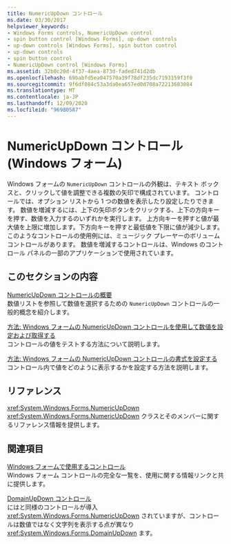 ```yaml
---
title: NumericUpDown コントロール
ms.date: 03/30/2017
helpviewer_keywords:
- Windows Forms controls, NumericUpDown control
- spin button control [Windows Forms], up-down controls
- up-down controls [Windows Forms], spin button control
- up-down controls
- spin button control
- NumericUpDown control [Windows Forms]
ms.assetid: 32b0c20d-4f37-4aea-873d-faded741d2db
ms.openlocfilehash: 69babfd5ea047570a39f78df235dc7193159f3f0
ms.sourcegitcommit: 9f6df084c53a3da0ea657ed0d708a72213683084
ms.translationtype: MT
ms.contentlocale: ja-JP
ms.lasthandoff: 12/09/2020
ms.locfileid: "96980587"
---
```

# <a name="numericupdown-control-windows-forms"></a>NumericUpDown コントロール (Windows フォーム)
Windows フォームの `NumericUpDown` コントロールの外観は、テキスト ボックスと、クリックして値を調整できる複数の矢印で構成されています。 コントロールでは、オプション リストから 1 つの数値を表示したり設定したりできます。 数値を増減するには、上下の矢印ボタンをクリックする、上下の方向キーを押す、数値を入力するのいずれかを実行します。 上方向キーを押すと値が最大値を上限に増加します。下方向キーを押すと最低値を下限に値が減少します。 このようなコントロールの使用例には、ミュージック プレーヤーのボリューム コントロールがあります。 数値を増減するコントロールは、Windows のコントロール パネルの一部のアプリケーションで使用されています。  
  
## <a name="in-this-section"></a>このセクションの内容  
 [NumericUpDown コントロールの概要](numericupdown-control-overview-windows-forms.md)  
 数値リストを参照して数値を選択するための `NumericUpDown` コントロールの一般的概念を紹介します。  
  
 [方法: Windows フォームの NumericUpDown コントロールを使用して数値を設定および取得する](set-and-return-numeric-values-with-wf-numericupdown-control.md)  
 コントロールの値をテストする方法について説明します。  
  
 [方法: Windows フォームの NumericUpDown コントロールの書式を設定する](how-to-set-the-format-for-the-windows-forms-numericupdown-control.md)  
 コントロール内で値をどのように表示するかを設定する方法を説明します。  
  
## <a name="reference"></a>リファレンス  
 <xref:System.Windows.Forms.NumericUpDown>  
 <xref:System.Windows.Forms.NumericUpDown> クラスとそのメンバーに関するリファレンス情報を提供します。  
  
## <a name="related-sections"></a>関連項目  
 [Windows フォームで使用するコントロール](controls-to-use-on-windows-forms.md)  
 Windows フォーム コントロールの完全な一覧を、使用に関する情報リンクと共に提供します。  
  
 [DomainUpDown コントロール](domainupdown-control-windows-forms.md)  
 にはと同様のコントロールが導入 <xref:System.Windows.Forms.NumericUpDown> されていますが、コントロールは数値ではなく文字列を表示する点が異なり <xref:System.Windows.Forms.DomainUpDown> ます。
